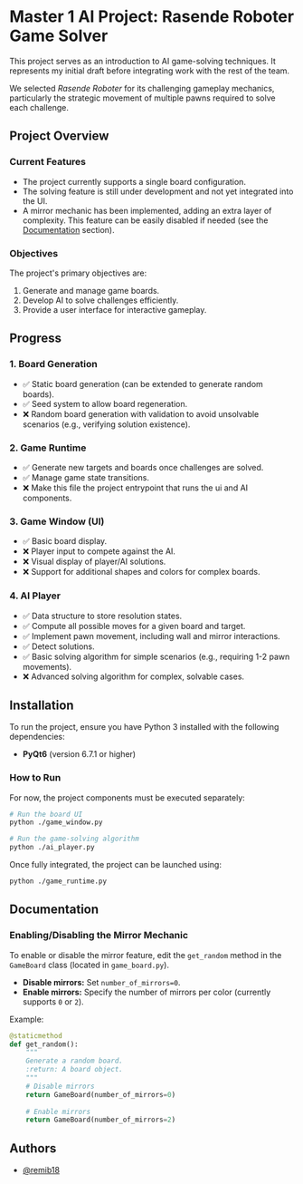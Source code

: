 # Master 1 AI Project: Rasende Roboter Game Solver

This project serves as an introduction to AI game-solving techniques. It represents my initial draft before integrating work with the rest of the team.

We selected *Rasende Roboter* for its challenging gameplay mechanics, particularly the strategic movement of multiple pawns required to solve each challenge.

## Project Overview

### Current Features

- The project currently supports a single board configuration.
- The solving feature is still under development and not yet integrated into the UI.
- A mirror mechanic has been implemented, adding an extra layer of complexity. This feature can be easily disabled if needed (see the [Documentation](#documentation) section).

### Objectives

The project's primary objectives are:
1. Generate and manage game boards.
2. Develop AI to solve challenges efficiently.
3. Provide a user interface for interactive gameplay.

## Progress

### 1. Board Generation
- ✅ Static board generation (can be extended to generate random boards).
- ✅ Seed system to allow board regeneration.
- ❌ Random board generation with validation to avoid unsolvable scenarios (e.g., verifying solution existence).

### 2. Game Runtime
- ✅ Generate new targets and boards once challenges are solved.
- ✅ Manage game state transitions.
- ❌ Make this file the project entrypoint that runs the ui and AI components.

### 3. Game Window (UI)
- ✅ Basic board display.
- ❌ Player input to compete against the AI.
- ❌ Visual display of player/AI solutions.
- ❌ Support for additional shapes and colors for complex boards.

### 4. AI Player
- ✅ Data structure to store resolution states.
- ✅ Compute all possible moves for a given board and target.
- ✅ Implement pawn movement, including wall and mirror interactions.
- ✅ Detect solutions.
- ✅ Basic solving algorithm for simple scenarios (e.g., requiring 1-2 pawn movements).
- ❌ Advanced solving algorithm for complex, solvable cases.

## Installation

To run the project, ensure you have Python 3 installed with the following dependencies:

- **PyQt6** (version 6.7.1 or higher)

### How to Run

For now, the project components must be executed separately:

```bash
# Run the board UI
python ./game_window.py

# Run the game-solving algorithm
python ./ai_player.py
```

Once fully integrated, the project can be launched using:

```bash
python ./game_runtime.py
```

## Documentation

### Enabling/Disabling the Mirror Mechanic

To enable or disable the mirror feature, edit the `get_random` method in the `GameBoard` class (located in `game_board.py`).

- **Disable mirrors:** Set `number_of_mirrors=0`.
- **Enable mirrors:** Specify the number of mirrors per color (currently supports `0` or `2`).

Example:

```python
@staticmethod
def get_random():
    """
    Generate a random board.
    :return: A board object.
    """
    # Disable mirrors
    return GameBoard(number_of_mirrors=0)
    
    # Enable mirrors
    return GameBoard(number_of_mirrors=2)
```

## Authors

- [@remib18](https://www.github.com/remib18)